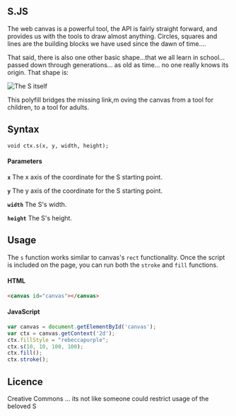 ## S.JS

The web canvas is a powerful tool, the API is fairly straight forward, and provides us with the tools to draw almost anything. Circles, squares and lines are the building blocks we have used since the dawn of time....

That said, there is also one other basic shape...that we all learn in school... passed down through generations... as old as time... no one really knows its origin. That shape is:

![The S itself](https://i.imgur.com/sGpeOem.png)

This polyfill bridges the missing link,m oving the canvas from a tool for children, to a tool for adults.

## Syntax
`void ctx.s(x, y, width, height);`

#### Parameters

**`x`**
The x axis of the coordinate for the S starting point.

**`y`**
The y axis of the coordinate for the S starting point.

**`width`**
The S's width.

**`height`**
The S's height.

## Usage

The `s` function works similar to canvas's `rect` functionality. Once the script is included on the page, you can run both the `stroke` and `fill` functions.

#### HTML
```html
<canvas id="canvas"></canvas>
````
#### JavaScript

```javascript
var canvas = document.getElementById('canvas');
var ctx = canvas.getContext('2d');
ctx.fillStyle = "rebeccapurple";
ctx.s(10, 10, 100, 100);
ctx.fill();
ctx.stroke();
```

## Licence

Creative Commons ... its not like someone could restrict usage of the beloved S

